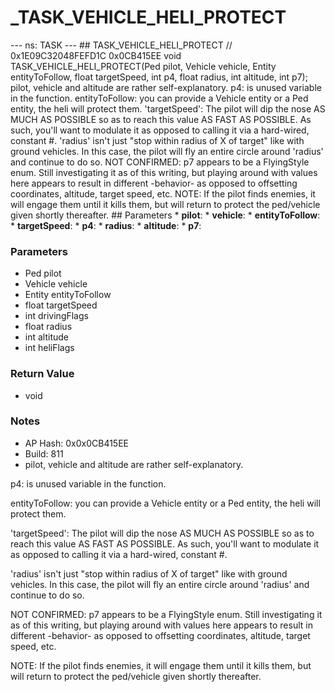 # _TASK_VEHICLE_HELI_PROTECT

--- ns: TASK --- ## TASK_VEHICLE_HELI_PROTECT  // 0x1E09C32048FEFD1C 0x0CB415EE void TASK_VEHICLE_HELI_PROTECT(Ped pilot, Vehicle vehicle, Entity entityToFollow, float targetSpeed, int p4, float radius, int altitude, int p7);  pilot, vehicle and altitude are rather self-explanatory. p4: is unused variable in the function. entityToFollow: you can provide a Vehicle entity or a Ped entity, the heli will protect them. 'targetSpeed':  The pilot will dip the nose AS MUCH AS POSSIBLE so as to reach this value AS FAST AS POSSIBLE.  As such, you'll want to modulate it as opposed to calling it via a hard-wired, constant #. 'radius' isn't just "stop within radius of X of target" like with ground vehicles.  In this case, the pilot will fly an entire circle around 'radius' and continue to do so. NOT CONFIRMED:  p7 appears to be a FlyingStyle enum.  Still investigating it as of this writing, but playing around with values here appears to result in different -behavior- as opposed to offsetting coordinates, altitude, target speed, etc. NOTE: If the pilot finds enemies, it will engage them until it kills them, but will return to protect the ped/vehicle given shortly thereafter.  ## Parameters * **pilot**: * **vehicle**: * **entityToFollow**: * **targetSpeed**: * **p4**: * **radius**: * **altitude**: * **p7**:

### Parameters
* Ped pilot
* Vehicle vehicle
* Entity entityToFollow
* float targetSpeed
* int drivingFlags
* float radius
* int altitude
* int heliFlags

### Return Value
* void

### Notes
* AP Hash: 0x0x0CB415EE
* Build: 811
* pilot, vehicle and altitude are rather self-explanatory.

p4: is unused variable in the function.

entityToFollow: you can provide a Vehicle entity or a Ped entity, the heli will protect them.

'targetSpeed':  The pilot will dip the nose AS MUCH AS POSSIBLE so as to reach this value AS FAST AS POSSIBLE.  As such, you'll want to modulate it as opposed to calling it via a hard-wired, constant #.

'radius' isn't just "stop within radius of X of target" like with ground vehicles.  In this case, the pilot will fly an entire circle around 'radius' and continue to do so.

NOT CONFIRMED:  p7 appears to be a FlyingStyle enum.  Still investigating it as of this writing, but playing around with values here appears to result in different -behavior- as opposed to offsetting coordinates, altitude, target speed, etc.

NOTE: If the pilot finds enemies, it will engage them until it kills them, but will return to protect the ped/vehicle given shortly thereafter.

